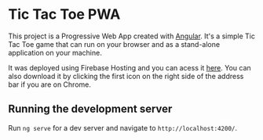 # Tic Tac Toe PWA

This project is a Progressive Web App created with [Angular](https://angular.io/). It's a simple Tic Tac Toe game that can run on your browser and as a stand-alone application on your machine. 

It was deployed using Firebase Hosting and you can acess it [here](tic-tac-toe-pwa-235a9.web.app). You can also download it by clicking the first icon on the right side of the address bar if you are on Chrome.

## Running the development server

Run `ng serve` for a dev server and navigate to `http://localhost:4200/`.
